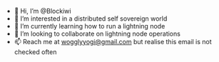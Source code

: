 - 👋 Hi, I’m @Blockiwi
- 👀 I’m interested in a distributed self sovereign world
- 🌱 I’m currently learning how to run a lightning node
- 💞️ I’m looking to collaborate on lightning node operations
- 📫 Reach me at wogglyyogi@gmail.com but realise this email is not checked often

<!---
Blockiwi/Blockiwi is a ✨ special ✨ repository because its `README.md` (this file) appears on your GitHub profile.
You can click the Preview link to take a look at your changes.
--->
